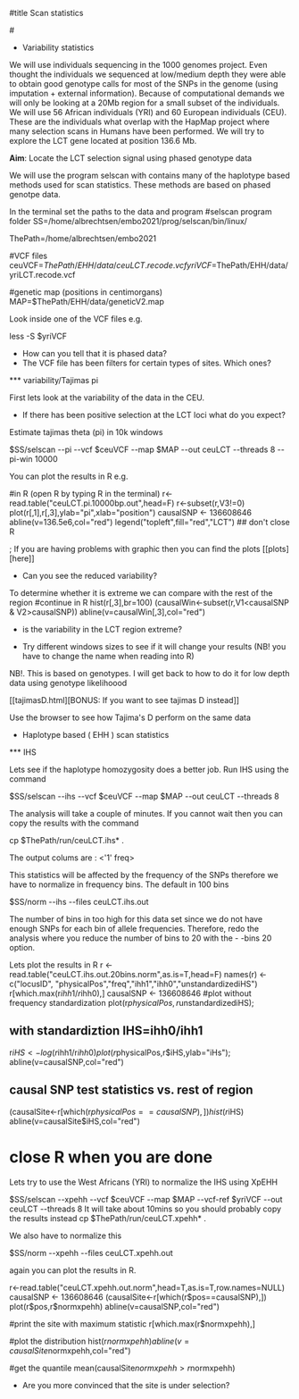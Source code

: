 #title Scan statistics

  #<contents>

* Variability statistics

 




We will use individuals sequencing in the 1000 genomes project. Even thought the individuals we sequenced at low/medium depth they were able to obtain good genotype calls for most of the SNPs in the genome (using imputation + external information). Because of computational demands we will only be looking at a 20Mb region for a small subset of the individuals. We will use 56 African individuals (YRI) and 60 European individuals (CEU). These are the individuals what overlap with the HapMap project where many selection scans in Humans have been performed. We will try to explore the LCT gene located at position 136.6 Mb.  

**Aim**: Locate the LCT selection signal using phased genotype data

We will use the program selscan with contains many of the haplotype based methods used for scan statistics. These methods are based on phased genotpe data.

In the terminal set the paths to the data and program
<example>
#selscan program folder
SS=/home/albrechtsen/embo2021/prog/selscan/bin/linux/

ThePath=/home/albrechtsen/embo2021

#VCF files
ceuVCF=$ThePath/EHH/data/ceuLCT.recode.vcf
yriVCF=$ThePath/EHH/data/yriLCT.recode.vcf

#genetic map (positions in centimorgans)
MAP=$ThePath/EHH/data/geneticV2.map
</example>


Look inside one of the VCF files e.g.

<example>
less -S $yriVCF
</example>

 - How can you tell that it is phased data?
 - The VCF file has been filters for certain types of sites. Which ones?



*** variability/Tajimas pi

First lets look at the variability of the data in the CEU.

 - If there has been positive selection at the LCT loci what do you expect?

Estimate tajimas theta (pi) in 10k windows

<example>
$SS/selscan --pi --vcf $ceuVCF --map $MAP --out ceuLCT --threads 8 --pi-win 10000
</example>

You can plot the results in R e.g.

<example>
#in R (open R by typing R in the terminal)
r<-read.table("ceuLCT.pi.10000bp.out",head=F)
r<-subset(r,V3!=0)
plot(r[,1],r[,3],ylab="pi",xlab="position")
causalSNP <- 136608646
abline(v=136.5e6,col="red")
legend("topleft",fill="red","LCT")
## don't close R
</example>

; If you are having problems with graphic then you can find the plots [[plots][here]]

 - Can you see the reduced variability?

To determine whether it is extreme we can compare with the rest of the region
<example>
#continue in R
hist(r[,3],br=100)
(causalWin<-subset(r,V1<causalSNP & V2>causalSNP))
abline(v=causalWin[,3],col="red")
</example>

 - is the variability in the LCT region extreme?

 - Try different windows sizes to see if it will change your results (NB! you have to change the name when reading into R)


NB!. This is based on genotypes. I will get back to how to do it for low depth data using genotype likelihoood


[[tajimasD.html][BONUS: If you want to see tajimas D instead]]

Use the browser to see how Tajima's D perform on the same data

* Haplotype based ( EHH ) scan statistics

*** IHS

Lets see if the haplotype homozygosity does a better job. Run IHS using the command

<example>
$SS/selscan --ihs --vcf $ceuVCF --map $MAP --out ceuLCT --threads 8
</example>

The analysis will take a couple of minutes. If you cannot wait then you can copy the results with the command

<example>
cp $ThePath/run/ceuLCT.ihs* .
</example>

The output colums are : <locusID> <physicalPos> <'1' freq> <ihh1> <ihh0> <unstandardized iHS>


This statistics will be affected by the frequency of the SNPs therefore we have to normalize in frequency bins. The default in 100 bins 

<example>
$SS/norm --ihs --files ceuLCT.ihs.out 
</example>

The number of bins in too high for this data set since we do not have enough SNPs for each bin of allele frequencies. Therefore, redo the analysis where  you  reduce the number of bins to 20 with the - -bins 20 option.

Lets plot the results in R
<example>
r <- read.table("ceuLCT.ihs.out.20bins.norm",as.is=T,head=F)
names(r) <- c("locusID", "physicalPos","freq","ihh1","ihh0","unstandardizediHS")
r[which.max(r$ihh1/r$ihh0),]
causalSNP <- 136608646
#plot without frequency standardization
plot(r$physicalPos,r$unstandardizediHS);

## with standardiztion IHS=ihh0/ihh1
r$iHS<-log(r$ihh1/r$ihh0)
plot(r$physicalPos,r$iHS,ylab="iHs");
abline(v=causalSNP,col="red")

## causal SNP test statistics vs. rest of region
(causalSite<-r[which(r$physicalPos==causalSNP),])
hist(r$iHS)
abline(v=causalSite$iHS,col="red")
# close R when you are done
</example>

Lets try to use the West Africans (YRI) to normalize the IHS using XpEHH

<example>
$SS/selscan --xpehh --vcf $ceuVCF --map $MAP --vcf-ref $yriVCF   --out ceuLCT --threads 8
</example>
It will take about 10mins so you should probably copy the results instead

<example>
cp $ThePath/run/ceuLCT.xpehh* .
</example>


We also have to normalize this

<example>
$SS/norm --xpehh --files ceuLCT.xpehh.out
</example>

again you can plot the results in R.

<example>
r<-read.table("ceuLCT.xpehh.out.norm",head=T,as.is=T,row.names=NULL)
causalSNP <- 136608646
(causalSite<-r[which(r$pos==causalSNP),])                 
plot(r$pos,r$normxpehh)
abline(v=causalSNP,col="red")

#print the site with maximum statistic 
r[which.max(r$normxpehh),]

#plot the distribution
hist(r$normxpehh)
abline(v=causalSite$normxpehh,col="red")

#get the quantile
mean(causalSite$normxpehh>r$normxpehh)

</example>

 - Are you more convinced that the site is under selection?

